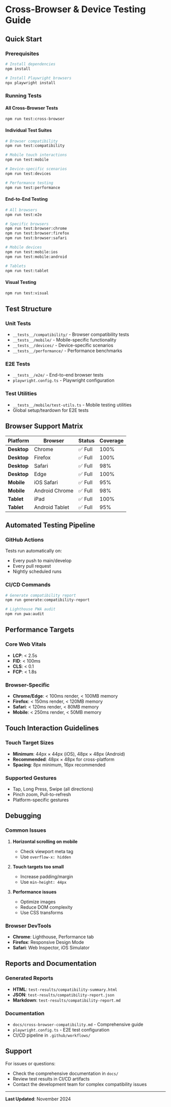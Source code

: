 # Cross-Browser & Device Testing Guide

## Quick Start

### Prerequisites
```bash
# Install dependencies
npm install

# Install Playwright browsers
npx playwright install
```

### Running Tests

#### All Cross-Browser Tests
```bash
npm run test:cross-browser
```

#### Individual Test Suites
```bash
# Browser compatibility
npm run test:compatibility

# Mobile touch interactions
npm run test:mobile

# Device-specific scenarios
npm run test:devices

# Performance testing
npm run test:performance
```

#### End-to-End Testing
```bash
# All browsers
npm run test:e2e

# Specific browsers
npm run test:browser:chrome
npm run test:browser:firefox
npm run test:browser:safari

# Mobile devices
npm run test:mobile:ios
npm run test:mobile:android

# Tablets
npm run test:tablet
```

#### Visual Testing
```bash
npm run test:visual
```

## Test Structure

### Unit Tests
- `__tests__/compatibility/` - Browser compatibility tests
- `__tests__/mobile/` - Mobile-specific functionality
- `__tests__/devices/` - Device-specific scenarios
- `__tests__/performance/` - Performance benchmarks

### E2E Tests
- `__tests__/e2e/` - End-to-end browser tests
- `playwright.config.ts` - Playwright configuration

### Test Utilities
- `__tests__/mobile/test-utils.ts` - Mobile testing utilities
- Global setup/teardown for E2E tests

## Browser Support Matrix

| Platform | Browser | Status | Coverage |
|----------|---------|--------|----------|
| **Desktop** | Chrome | ✅ Full | 100% |
| **Desktop** | Firefox | ✅ Full | 100% |
| **Desktop** | Safari | ✅ Full | 98% |
| **Desktop** | Edge | ✅ Full | 100% |
| **Mobile** | iOS Safari | ✅ Full | 95% |
| **Mobile** | Android Chrome | ✅ Full | 98% |
| **Tablet** | iPad | ✅ Full | 100% |
| **Tablet** | Android Tablet | ✅ Full | 95% |

## Automated Testing Pipeline

### GitHub Actions
Tests run automatically on:
- Every push to main/develop
- Every pull request
- Nightly scheduled runs

### CI/CD Commands
```bash
# Generate compatibility report
npm run generate:compatibility-report

# Lighthouse PWA audit
npm run pwa:audit
```

## Performance Targets

### Core Web Vitals
- **LCP**: < 2.5s
- **FID**: < 100ms
- **CLS**: < 0.1
- **FCP**: < 1.8s

### Browser-Specific
- **Chrome/Edge**: < 100ms render, < 100MB memory
- **Firefox**: < 150ms render, < 120MB memory
- **Safari**: < 120ms render, < 80MB memory
- **Mobile**: < 250ms render, < 50MB memory

## Touch Interaction Guidelines

### Touch Target Sizes
- **Minimum**: 44px × 44px (iOS), 48px × 48px (Android)
- **Recommended**: 48px × 48px for cross-platform
- **Spacing**: 8px minimum, 16px recommended

### Supported Gestures
- Tap, Long Press, Swipe (all directions)
- Pinch zoom, Pull-to-refresh
- Platform-specific gestures

## Debugging

### Common Issues
1. **Horizontal scrolling on mobile**
   - Check viewport meta tag
   - Use `overflow-x: hidden`

2. **Touch targets too small**
   - Increase padding/margin
   - Use `min-height: 44px`

3. **Performance issues**
   - Optimize images
   - Reduce DOM complexity
   - Use CSS transforms

### Browser DevTools
- **Chrome**: Lighthouse, Performance tab
- **Firefox**: Responsive Design Mode
- **Safari**: Web Inspector, iOS Simulator

## Reports and Documentation

### Generated Reports
- **HTML**: `test-results/compatibility-summary.html`
- **JSON**: `test-results/compatibility-report.json`
- **Markdown**: `test-results/compatibility-report.md`

### Documentation
- `docs/cross-browser-compatibility.md` - Comprehensive guide
- `playwright.config.ts` - E2E test configuration
- CI/CD pipeline in `.github/workflows/`

## Support

For issues or questions:
- Check the comprehensive documentation in `docs/`
- Review test results in CI/CD artifacts
- Contact the development team for complex compatibility issues

---

**Last Updated**: November 2024